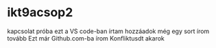 # ikt9acsop2
kapcsolat próba
ezt a VS code-ban írtam
hozzáadok még egy sort
írom tovább
Ezt már Github.com-ba írom
Konfliktusdt akarok

